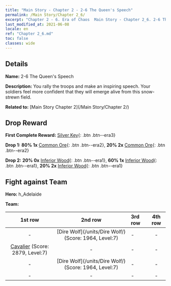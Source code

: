 ```yaml
---
title: "Main Story - Chapter 2 - 2-6 The Queen's Speech"
permalink: /Main Story/Chapter 2_6/
excerpt: "Chapter 2 - 6. Era of Chaos  Main Story - Chapter 2_6. 2-6 The Queen's Speech"
last_modified_at: 2021-06-08
locale: en
ref: "Chapter 2_6.md"
toc: false
classes: wide
---
```


## Details

 **Name:** 2-6 The Queen's Speech

 **Description:** You rally the troops and make an inspiring speech. Your soldiers feel more  confident that they will emerge alive from this snow-strewn field.

 **Related to:** [Main Story Chapter 2](/Main Story/Chapter 2/)

## Drop Reward

 **First Complete Reward:** [Silver Key](/Items/con_693/){: .btn .btn--era3}

 **Drop 1:** **80% 1x** [Common Ore](/Items/mat_6/){: .btn .btn--era2}, **20% 2x** [Common Ore](/Items/mat_6/){: .btn .btn--era2}

 **Drop 2:** **20% 0x** [Inferior Wood](/Items/mat_1/){: .btn .btn--era1}, **60% 1x** [Inferior Wood](/Items/mat_1/){: .btn .btn--era1}, **20% 2x** [Inferior Wood](/Items/mat_1/){: .btn .btn--era1}


## Fight against Team
 **Hero:** h_Adelaide

 **Team:**


  | 1st row | 2nd row | 3rd row | 4th row |
  |:----:|:----:|:----|:----:|
  | - | [Dire Wolf](/units/Dire Wolf/) (Score: 1964, Level:7)  | - | - |
  | [Cavalier](/units/Cavalier/) (Score: 2879, Level:7)  | - | - | - |
  | - | [Dire Wolf](/units/Dire Wolf/) (Score: 1964, Level:7)  | - | - |
  | - | - | - | - |


